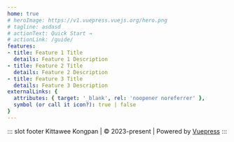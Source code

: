 ```yaml
---
home: true
# heroImage: https://v1.vuepress.vuejs.org/hero.png
# tagline: asdasd
# actionText: Quick Start →
# actionLink: /guide/
features:
- title: Feature 1 Title
  details: Feature 1 Description
- title: Feature 2 Title
  details: Feature 2 Description
- title: Feature 3 Title
  details: Feature 3 Description
externalLinks: {
  attributes: { target: '_blank', rel: 'noopener noreferrer' },
  symbol (or call it icon?): true | false
}
---
```

::: slot footer
Kittawee Kongpan | © 2023-present | Powered by [Vuepress](https://vuepress.vuejs.org)
:::
